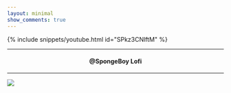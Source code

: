 ```yaml
---
layout: minimal
show_comments: true
---
```


{% include snippets/youtube.html id="SPkz3CNlftM" %}

---

<h4> <p align="center"> @SpongeBoy Lofi </p> </h4>

---

![](https://is.gd/uVvIMS)
